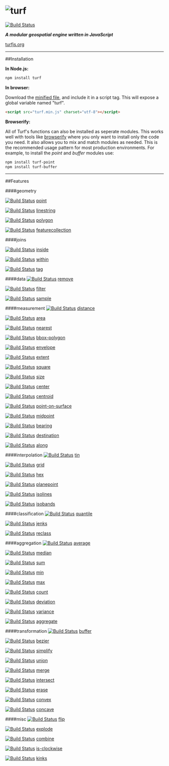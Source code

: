![turf](https://raw.githubusercontent.com/Turfjs/turf/9a1d5e8d99564d4080f1e2bf1517ed41d18012fa/logo.png)
======

[![Build Status](https://travis-ci.org/Turfjs/turf.svg?branch=master)](https://travis-ci.org/Turfjs/turf)


***A modular geospatial engine written in JavaScript***

[turfjs.org](http://turfjs.org/)

- - -

##Installation

**In Node.js:**

```bash
npm install turf
```

**In browser:**

Download the [minified file](https://raw.github.com/morganherlocker/turf/master/turf.min.js), and include it in a script tag. This will expose a global variable named "turf".

```html
<script src="turf.min.js" charset="utf-8"></script>
```

**Browserify:**

All of Turf's functions can also be installed as seperate modules. This works well with tools like [browserify](http://browserify.org/) where you only want to install only the code you need. It also allows you to mix and match modules as needed. This is the recommended usage pattern for most production environments. For example, to install the *point* and *buffer* modules use:

```sh
npm install turf-point
npm install turf-buffer
```

- - -

##Features

####geometry

[![Build Status](https://travis-ci.org/Turfjs/turf-point.svg?branch=master)](https://travis-ci.org/Turfjs/turf-point) [point](https://github.com/Turfjs/turf-point)

[![Build Status](https://travis-ci.org/Turfjs/turf-linestring.svg?branch=master)](https://travis-ci.org/Turfjs/turf-linestring) [linestring](https://github.com/Turfjs/turf-linestring)

[![Build Status](https://travis-ci.org/Turfjs/turf-polygon.svg?branch=master)](https://travis-ci.org/Turfjs/turf-polygon) [polygon](https://github.com/Turfjs/turf-polygon)

[![Build Status](https://travis-ci.org/Turfjs/turf-featureCollection.svg?branch=master)](https://travis-ci.org/Turfjs/turf-featureCollection) [featurecollection](https://github.com/Turfjs/turf-featurecollection)

####joins

[![Build Status](https://travis-ci.org/Turfjs/turf-inside.svg?branch=master)](https://travis-ci.org/Turfjs/turf-inside) [inside](https://github.com/Turfjs/turf-inside)

[![Build Status](https://travis-ci.org/Turfjs/turf-within.svg?branch=master)](https://travis-ci.org/Turfjs/turf-within) [within](https://github.com/Turfjs/turf-within)

[![Build Status](https://travis-ci.org/Turfjs/turf-tag.svg?branch=master)](https://travis-ci.org/Turfjs/turf-tag) [tag](https://github.com/Turfjs/turf-tag)

####data
[![Build Status](https://travis-ci.org/Turfjs/turf-remove.svg?branch=master)](https://travis-ci.org/Turfjs/turf-remove) [remove](https://github.com/Turfjs/turf-remove)

[![Build Status](https://travis-ci.org/Turfjs/turf-filter.svg?branch=master)](https://travis-ci.org/Turfjs/turf-filter) [filter](https://github.com/Turfjs/turf-filter)

[![Build Status](https://travis-ci.org/Turfjs/turf-sample.svg?branch=master)](https://travis-ci.org/Turfjs/turf-sample) [sample](https://github.com/Turfjs/turf-sample)

####measurement
[![Build Status](https://travis-ci.org/Turfjs/turf-distance.svg?branch=master)](https://travis-ci.org/Turfjs/turf-distance) [distance](https://github.com/Turfjs/turf-distance)

[![Build Status](https://travis-ci.org/Turfjs/turf-area.svg?branch=master)](https://travis-ci.org/Turfjs/turf-area) [area](https://github.com/Turfjs/turf-area)

[![Build Status](https://travis-ci.org/Turfjs/turf-nearest.svg?branch=master)](https://travis-ci.org/Turfjs/turf-nearest) [nearest](https://github.com/Turfjs/turf-nearest)

[![Build Status](https://travis-ci.org/Turfjs/turf-bbox-polygon.svg?branch=master)](https://travis-ci.org/Turfjs/turf-bbox-polygon) [bbox-polygon](https://github.com/Turfjs/turf-bbox-polygon)

[![Build Status](https://travis-ci.org/Turfjs/turf-envelope.svg?branch=master)](https://travis-ci.org/Turfjs/turf-envelope) [envelope](https://github.com/Turfjs/turf-envelope)

[![Build Status](https://travis-ci.org/Turfjs/turf-extent.svg?branch=master)](https://travis-ci.org/Turfjs/turf-extent) [extent](https://github.com/Turfjs/turf-extent)

[![Build Status](https://travis-ci.org/Turfjs/turf-square.svg?branch=master)](https://travis-ci.org/Turfjs/turf-square) [square](https://github.com/Turfjs/turf-square)

[![Build Status](https://travis-ci.org/Turfjs/turf-size.svg?branch=master)](https://travis-ci.org/Turfjs/turf-size) [size](https://github.com/Turfjs/turf-size)

[![Build Status](https://travis-ci.org/Turfjs/turf-center.svg?branch=master)](https://travis-ci.org/Turfjs/turf-center) [center](https://github.com/Turfjs/turf-center)

[![Build Status](https://travis-ci.org/Turfjs/turf-centroid.svg?branch=master)](https://travis-ci.org/Turfjs/turf-centroid) [centroid](https://github.com/Turfjs/turf-centroid)

[![Build Status](https://travis-ci.org/Turfjs/turf-point-on-surface.svg?branch=master)](https://travis-ci.org/Turfjs/turf-point-on-surface) [point-on-surface](https://github.com/Turfjs/turf-point-on-surface)

[![Build Status](https://travis-ci.org/Turfjs/turf-midpoint.svg?branch=master)](https://travis-ci.org/Turfjs/turf-midpoint) [midpoint](https://github.com/Turfjs/turf-midpoint)

[![Build Status](https://travis-ci.org/Turfjs/turf-bearing.svg?branch=master)](https://travis-ci.org/Turfjs/turf-bearing) [bearing](https://github.com/Turfjs/turf-bearing)

[![Build Status](https://travis-ci.org/Turfjs/turf-destination.svg?branch=master)](https://travis-ci.org/Turfjs/turf-destination) [destination](https://github.com/Turfjs/turf-destination)

[![Build Status](https://travis-ci.org/Turfjs/turf-along.svg?branch=master)](https://travis-ci.org/Turfjs/turf-along) [along](https://github.com/Turfjs/turf-along)

####interpolation
[![Build Status](https://travis-ci.org/Turfjs/turf-tin.svg?branch=master)](https://travis-ci.org/Turfjs/turf-tin) [tin](https://github.com/Turfjs/turf-tin)

[![Build Status](https://travis-ci.org/Turfjs/turf-grid.svg?branch=master)](https://travis-ci.org/Turfjs/turf-grid) [grid](https://github.com/Turfjs/turf-grid)

[![Build Status](https://travis-ci.org/Turfjs/turf-hex.svg?branch=master)](https://travis-ci.org/Turfjs/turf-hex) [hex](https://github.com/Turfjs/turf-hex)

[![Build Status](https://travis-ci.org/Turfjs/turf-planepoint.svg?branch=master)](https://travis-ci.org/Turfjs/turf-planepoint) [planepoint](https://github.com/Turfjs/turf-planepoint)

[![Build Status](https://travis-ci.org/Turfjs/turf-isolines.svg?branch=master)](https://travis-ci.org/Turfjs/turf-isolines) [isolines](https://github.com/Turfjs/turf-isolines)

[![Build Status](https://travis-ci.org/Turfjs/turf-isobands.svg?branch=master)](https://travis-ci.org/Turfjs/turf-isobands) [isobands](https://github.com/Turfjs/turf-isobands)

####classification
[![Build Status](https://travis-ci.org/Turfjs/turf-quantile.svg?branch=master)](https://travis-ci.org/Turfjs/turf-quantile) [quantile](https://github.com/Turfjs/turf-quantile)

[![Build Status](https://travis-ci.org/Turfjs/turf-jenks.svg?branch=master)](https://travis-ci.org/Turfjs/turf-jenks) [jenks](https://github.com/Turfjs/turf-jenks)

[![Build Status](https://travis-ci.org/Turfjs/turf-reclass.svg?branch=master)](https://travis-ci.org/Turfjs/turf-reclass) [reclass](https://github.com/Turfjs/turf-reclass)

####aggregation
[![Build Status](https://travis-ci.org/Turfjs/turf-average.svg?branch=master)](https://travis-ci.org/Turfjs/turf-average) [average](https://github.com/Turfjs/turf-average)

[![Build Status](https://travis-ci.org/Turfjs/turf-median.svg?branch=master)](https://travis-ci.org/Turfjs/turf-median) [median](https://github.com/Turfjs/turf-median)

[![Build Status](https://travis-ci.org/Turfjs/turf-sum.svg?branch=master)](https://travis-ci.org/Turfjs/turf-sum) [sum](https://github.com/Turfjs/turf-sum)

[![Build Status](https://travis-ci.org/Turfjs/turf-min.svg?branch=master)](https://travis-ci.org/Turfjs/turf-min) [min](https://github.com/Turfjs/turf-min)

[![Build Status](https://travis-ci.org/Turfjs/turf-max.svg?branch=master)](https://travis-ci.org/Turfjs/turf-max) [max](https://github.com/Turfjs/turf-max)

[![Build Status](https://travis-ci.org/Turfjs/turf-count.svg?branch=master)](https://travis-ci.org/Turfjs/turf-count) [count](https://github.com/Turfjs/turf-count)

[![Build Status](https://travis-ci.org/Turfjs/turf-deviation.svg?branch=master)](https://travis-ci.org/Turfjs/turf-deviation) [deviation](https://github.com/Turfjs/turf-deviation)

[![Build Status](https://travis-ci.org/Turfjs/turf-variance.svg?branch=master)](https://travis-ci.org/Turfjs/turf-variance) [variance](https://github.com/Turfjs/turf-variance)

[![Build Status](https://travis-ci.org/Turfjs/turf-aggregate.svg?branch=master)](https://travis-ci.org/Turfjs/turf-aggregate) [aggregate](https://github.com/Turfjs/turf-aggregate)

####transformation
[![Build Status](https://travis-ci.org/Turfjs/turf-buffer.svg?branch=master)](https://travis-ci.org/Turfjs/turf-buffer) [buffer](https://github.com/Turfjs/turf-buffer)

[![Build Status](https://travis-ci.org/Turfjs/turf-bezier.svg?branch=master)](https://travis-ci.org/Turfjs/turf-bezier) [bezier](https://github.com/Turfjs/turf-bezier)

[![Build Status](https://travis-ci.org/Turfjs/turf-simplify.svg?branch=master)](https://travis-ci.org/Turfjs/turf-simplify) [simplify](https://github.com/Turfjs/turf-simplify)

[![Build Status](https://travis-ci.org/Turfjs/turf-union.svg?branch=master)](https://travis-ci.org/Turfjs/turf-union) [union](https://github.com/Turfjs/turf-union)

[![Build Status](https://travis-ci.org/Turfjs/turf-merge.svg?branch=master)](https://travis-ci.org/Turfjs/turf-merge) [merge](https://github.com/Turfjs/turf-merge)

[![Build Status](https://travis-ci.org/Turfjs/turf-intersect.svg?branch=master)](https://travis-ci.org/Turfjs/turf-intersect) [intersect](https://github.com/Turfjs/turf-intersect)

[![Build Status](https://travis-ci.org/Turfjs/turf-erase.svg?branch=master)](https://travis-ci.org/Turfjs/turf-erase) [erase](https://github.com/Turfjs/turf-erase)

[![Build Status](https://travis-ci.org/Turfjs/turf-convex.svg?branch=master)](https://travis-ci.org/Turfjs/turf-convex) [convex](https://github.com/Turfjs/turf-convex)

[![Build Status](https://travis-ci.org/Turfjs/turf-concave.svg?branch=master)](https://travis-ci.org/Turfjs/turf-concave) [concave](https://github.com/Turfjs/turf-concave)

####misc
[![Build Status](https://travis-ci.org/Turfjs/turf-flip.svg?branch=master)](https://travis-ci.org/Turfjs/turf-flip) [flip](https://github.com/Turfjs/turf-flip)

[![Build Status](https://travis-ci.org/Turfjs/turf-explode.svg?branch=master)](https://travis-ci.org/Turfjs/turf-explode) [explode](https://github.com/Turfjs/turf-explode)

[![Build Status](https://travis-ci.org/Turfjs/turf-combine.svg?branch=master)](https://travis-ci.org/Turfjs/turf-combine) [combine](https://github.com/Turfjs/turf-combine)

[![Build Status](https://travis-ci.org/Turfjs/turf-is-clockwise.svg?branch=master)](https://travis-ci.org/Turfjs/turf-is-clockwise) [is-clockwise](https://github.com/Turfjs/turf-is-clockwise)

[![Build Status](https://travis-ci.org/Turfjs/turf-kinks.svg?branch=master)](https://travis-ci.org/Turfjs/turf-kinks) [kinks](https://github.com/Turfjs/turf-kinks)
